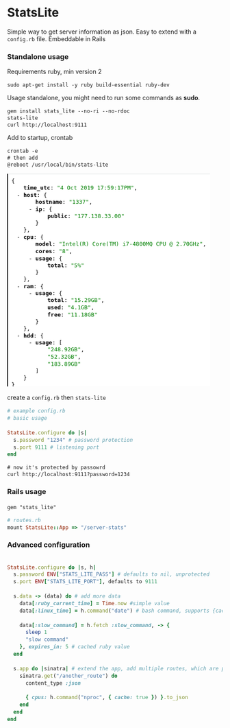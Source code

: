 # StatsLite

Simple way to get server information as json. Easy to extend with a `config.rb` file.
Embeddable in Rails

### Standalone usage

Requirements ruby, min version 2


```shell_script
sudo apt-get install -y ruby build-essential ruby-dev
```

Usage standalone, you might need to run some commands as __sudo__.


```shell_script
gem install stats_lite --no-ri --no-rdoc
stats-lite
curl http://localhost:9111
```

Add to startup, crontab


```shell_script
crontab -e
# then add
@reboot /usr/local/bin/stats-lite
```

![demo](https://raw.githubusercontent.com/sebyx07/stats-lite/master/docs/example.png)

create a `config.rb` then `stats-lite`

```ruby 
# example config.rb
# basic usage

StatsLite.configure do |s|
  s.password "1234" # password protection
  s.port 9111 # listening port
end
```

```shell_script
# now it's protected by passowrd
curl http://localhost:9111?password=1234 
```

### Rails usage

`gem "stats_lite"`

```ruby
# routes.rb
mount StatsLite::App => "/server-stats" 
```

### Advanced configuration

```ruby

StatsLite.configure do |s, h|
  s.password ENV["STATS_LITE_PASS"] # defaults to nil, unprotected
  s.port ENV["STATS_LITE_PORT"], defaults to 9111

  s.data -> (data) do # add more data
    data[:ruby_current_time] = Time.now #simple value
    data[:linux_time] = h.command("date") # bash command, supports {cache: true, expires_in: 60} 

    data[:slow_command] = h.fetch :slow_command, -> {
      sleep 1
      "slow command"
    }, expires_in: 5 # cached ruby value
  end

  s.app do |sinatra| # extend the app, add multiple routes, which are protected by the password
    sinatra.get("/another_route") do
      content_type :json

      { cpus: h.command("nproc", { cache: true }) }.to_json
    end
  end
end
```